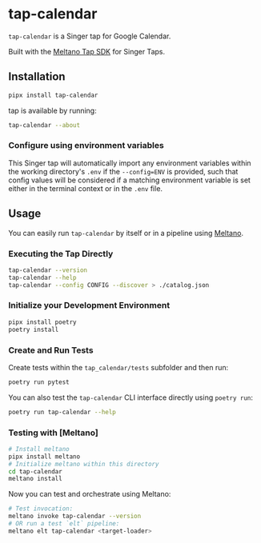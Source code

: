 # tap-calendar

`tap-calendar` is a Singer tap for Google Calendar.

Built with the [Meltano Tap SDK](https://sdk.meltano.com) for Singer Taps.

## Installation

```bash
pipx install tap-calendar
```

tap is available by running:

```bash
tap-calendar --about
```

### Configure using environment variables

This Singer tap will automatically import any environment variables within the working directory's
`.env` if the `--config=ENV` is provided, such that config values will be considered if a matching
environment variable is set either in the terminal context or in the `.env` file.

## Usage

You can easily run `tap-calendar` by itself or in a pipeline using [Meltano](https://meltano.com/).

### Executing the Tap Directly

```bash
tap-calendar --version
tap-calendar --help
tap-calendar --config CONFIG --discover > ./catalog.json
```

### Initialize your Development Environment

```bash
pipx install poetry
poetry install
```

### Create and Run Tests

Create tests within the `tap_calendar/tests` subfolder and
  then run:

```bash
poetry run pytest
```

You can also test the `tap-calendar` CLI interface directly using `poetry run`:

```bash
poetry run tap-calendar --help
```

### Testing with [Meltano]

```bash
# Install meltano
pipx install meltano
# Initialize meltano within this directory
cd tap-calendar
meltano install
```

Now you can test and orchestrate using Meltano:

```bash
# Test invocation:
meltano invoke tap-calendar --version
# OR run a test `elt` pipeline:
meltano elt tap-calendar <target-loader>
```

